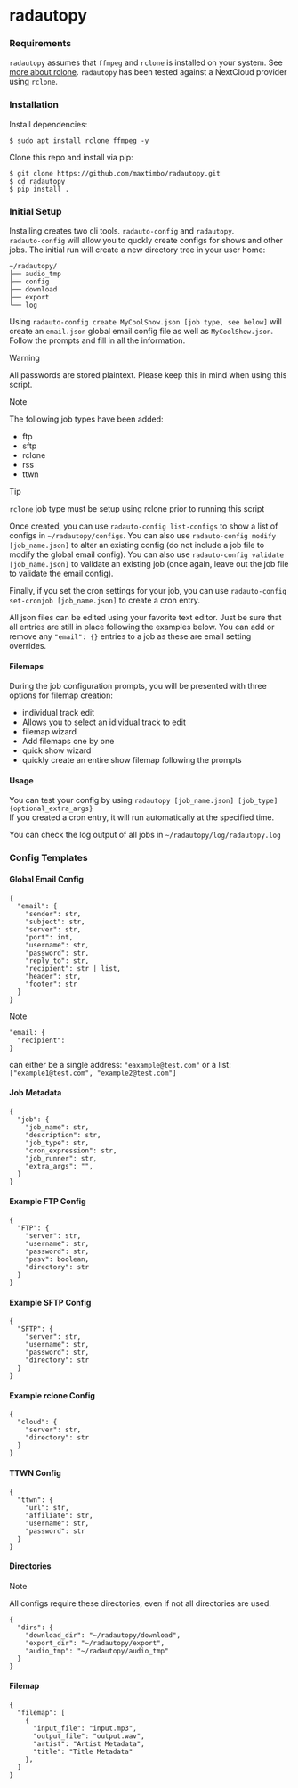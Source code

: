 # radautopy

### Requirements

`radautopy` assumes that `ffmpeg` and `rclone` is installed on your system. See [more about rclone](https://rclone.org/). `radautopy` has been tested against a NextCloud provider using `rclone`.

### Installation

Install dependencies:

```
$ sudo apt install rclone ffmpeg -y
```

Clone this repo and install via pip:

```
$ git clone https://github.com/maxtimbo/radautopy.git
$ cd radautopy
$ pip install .
```


### Initial Setup

Installing creates two cli tools. `radauto-config` and `radautopy`.  
`radauto-config` will allow you to quckly create configs for shows and other jobs. The initial run will create a new directory tree in your user home:

```
~/radautopy/
├── audio_tmp
├── config
├── download
├── export
└── log
```

Using `radauto-config create MyCoolShow.json [job type, see below]` will create an `email.json` global email config file as well as `MyCoolShow.json`. Follow the prompts and fill in all the information.

> [!WARNING]
> All passwords are stored plaintext. Please keep this in mind when using this script.

> [!NOTE]
> The following job types have been added:
> - ftp
> - sftp
> - rclone
> - rss
> - ttwn

> [!TIP]
> `rclone` job type must be setup using rclone prior to running this script

Once created, you can use `radauto-config list-configs` to show a list of configs in `~/radautopy/configs`. You can also use `radauto-config modify [job_name.json]` to alter an existing config (do not include a job file to modify the global email config). You can also use `radauto-config validate [job_name.json]` to validate an existing job (once again, leave out the job file to validate the email config).

Finally, if you set the cron settings for your job, you can use `radauto-config set-cronjob [job_name.json]` to create a cron entry.

All json files can be edited using your favorite text editor. Just be sure that all entries are still in place following the examples below. You can add or remove any `"email": {}` entries to a job as these are email setting overrides.

#### Filemaps

During the job configuration prompts, you will be presented with three options for filemap creation:

- individual track edit
 - Allows you to select an idividual track to edit
- filemap wizard
 - Add filemaps one by one
- quick show wizard
 - quickly create an entire show filemap following the prompts

#### Usage

You can test your config by using `radautopy [job_name.json] [job_type] {optional_extra_args}`  
If you created a cron entry, it will run automatically at the specified time.

You can check the log output of all jobs in `~/radautopy/log/radautopy.log`

### Config Templates

#### Global Email Config

```
{
  "email": {
    "sender": str,
    "subject": str,
    "server": str,
    "port": int,
    "username": str,
    "password": str,
    "reply_to": str,
    "recipient": str | list,
    "header": str,
    "footer": str
  }
}
```

> [!NOTE]
> ```
> "email: {
>   "recipient":
> }
> ```
> can either be a single address: `"eaxample@test.com"` or a list:
> `["example1@test.com", "example2@test.com"]`

#### Job Metadata
```
{
  "job": {
    "job_name": str,
    "description": str,
    "job_type": str,
    "cron_expression": str,
    "job_runner": str,
    "extra_args": "",
  }
}
```

#### Example FTP Config

```
{
  "FTP": {
    "server": str,
    "username": str,
    "password": str,
    "pasv": boolean,
    "directory": str
  }
}
```

#### Example SFTP Config

```
{
  "SFTP": {
    "server": str,
    "username": str,
    "password": str,
    "directory": str
  }
}
```

#### Example rclone Config

```
{
  "cloud": {
    "server": str,
    "directory": str
  }
}
```

#### TTWN Config
```
{
  "ttwn": {
    "url": str,
    "affiliate": str,
    "username": str,
    "password": str
  }
}
```

#### Directories

> [!NOTE]
> All configs require these directories, even if not all directories are used.

```
{
  "dirs": {
    "download_dir": "~/radautopy/download",
    "export_dir": "~/radautopy/export",
    "audio_tmp": "~/radautopy/audio_tmp"
  }
}
```

#### Filemap

```
{
  "filemap": [
    {
      "input_file": "input.mp3",
      "output_file": "output.wav",
      "artist": "Artist Metadata",
      "title": "Title Metadata"
    },
  ]
}
```

